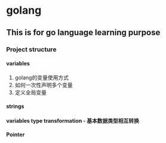 # golang

## This is for go language learning purpose

### Project structure

#### variables

1. golang的变量使用方式
2. 如何一次性声明多个变量
3. 定义全局变量

#### strings
#### variables type transformation - 基本数据类型相互转换
#### **Pointer** 
